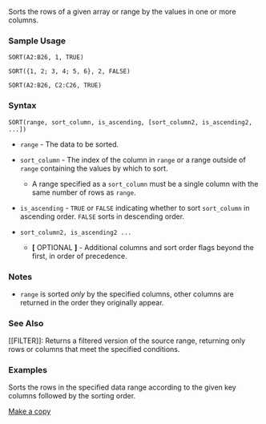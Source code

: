 Sorts the rows of a given array or range by the values in one or more columns.

### Sample Usage

`SORT(A2:B26, 1, TRUE)`

`SORT({1, 2; 3, 4; 5, 6}, 2, FALSE)`

`SORT(A2:B26, C2:C26, TRUE)`

### Syntax

`SORT(range, sort_column, is_ascending, [sort_column2, is_ascending2, ...])`

* `range` - The data to be sorted.
* `sort_column` - The index of the column in `range` or a range outside of `range` containing the values by which to sort.

  + A range specified as a `sort_column` must be a single column with the same number of rows as `range`.
* `is_ascending` - `TRUE` or `FALSE` indicating whether to sort `sort_column` in ascending order. `FALSE` sorts in descending order.
* `sort_column2, is_ascending2 ...`

  + **[** OPTIONAL **]** - Additional columns and sort order flags beyond the first, in order of precedence.

### Notes

* `range` is sorted *only* by the specified columns, other columns are returned in the order they originally appear.

### See Also

[[FILTER]]: Returns a filtered version of the source range, returning only rows or columns that meet the specified conditions.

### Examples

Sorts the rows in the specified data range according to the given key columns followed by the sorting order.

[Make a copy](https://docs.google.com/spreadsheets/d/1Bp7qW66vyF4kFZQhXI0hZzGAK8cGzOXkJf9dzqCu5Tg/copy)